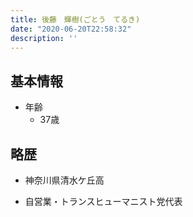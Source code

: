 ```yaml
---
title: 後藤　輝樹(ごとう　てるき)
date: "2020-06-20T22:58:32"
description: ''
---
```


## 基本情報

* 年齢
  * 37歳

## 略歴

* 神奈川県清水ケ丘高

* 自営業・トランスヒューマニスト党代表
